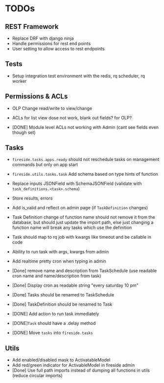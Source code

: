 # TODOs

## REST Framework

- Replace DRF with django ninja
- Handle permissions for rest end points
- User setting to allow access to rest endpoints

## Tests

- Setup integration test environment with the redis, rq scheduler, rq worker

## Permissions & ACLs

- OLP Change read/write to view/change
- ACLs for list view dose not work, blank out fields? for OLP?

- [DONE] Module level ACLs not working with Admin (cant see fields even though set)

## Tasks

- `fireside.tasks.apps.ready` should not reschedule tasks on management commands but only on app start
- `fireside.utils.tasks.task` Add schema based on type hints of function

- Replace inputs JSONField with SchemaJSONField (validate with `task_definitions.<task>.schema`)

- Store results, errors
- Add is_valid and reflect on admin page (if `TaskDefinition` changes)

- Task Definition change of function name should not remove it from the database, but should just update the import path, else just changing a function name will break any tasks which use the definition

- Task should map to rq job with kwargs like timeout and be callable in code
- Ability to run task with args, kwargs from admin

- Add realtime pretty cron when typing in admin

- [Done] remove name and description from TaskSchedule (use readable cron name and name/description from task)
- [Done] Display cron as readable string "every saturday 10 pm"
- [Done] Tasks should be renamed to TaskSchedule
- [Done] TaskDefinition should be renamed to Task
- [DONE] Add action to run task immediately
- [DONE]`Task` should have a .delay method
- [DONE] Move `tasks` into `fireside.tasks`

## Utils

- Add enabled/disabled mask to ActivatableModel
- Add red/green indicator for ActivableModel in fireside admin
- [Done] Use full path imports instead of dumping all functions in utils (reduce circular imports)
